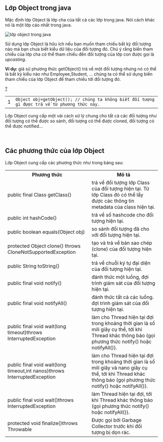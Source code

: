 
<h2 id="goto-h2-1"> Lớp Object trong java </h2>
<p> Mặc định lớp Object là lớp cha của tất cả các lớp trong java. Nói cách khác nó là một lớp cáo nhất trong java. </p>
<img class="alignleft wp-image-10 size-full" src="https://viettuts.vn/images/java/lop-object-trong-java.jpg" alt="lớp object trong java">
<div class="clearer"></div>
<p> Sử dụng lớp Object là hữu ích nếu bạn muốn tham chiếu bất kỳ đối tượng nào mà bạn chưa biết kiểu dữ liệu của đối tượng đó. Chú ý rằng biến tham chiếu của lớp cha có thể tham chiếu đến đối tượng của lớp con được gọi là <em>upcasting</em>. </p>
<p> <strong>Ví dụ:</strong> giả sử phương thức getObject() trả về một đối tượng nhưng nó có thể là bất kỳ kiểu nào như Employee,Student, ... chúng ta có thể sử dụng biến tham chiếu của lớp Object để tham chiếu tới đối tượng đó.</p>
<div class="codeblock">
<div><div id="highlighter_132060" class="syntaxhighlighter  java"><div class="toolbar"><span><a href="#" class="toolbar_item command_help help">?</a></span></div><table border="0" cellpadding="0" cellspacing="0"><tbody><tr><td class="gutter"><div class="line number1 index0 alt2">1</div></td><td class="code"><div class="container"><div class="line number1 index0 alt2"><code class="java plain">Object obj=getObject(); </code><code class="java comments">// chúng ta không biết đối tượng gì được trả về từ phương thức này.</code></div></div></td></tr></tbody></table></div></div>
</div>
<p> Lớp Object cung cấp một vài cách xử lý chung cho tất cả các đối tượng như đối tượng có thể được so sánh, đối tượng có thể được cloned, đối tượng có thể được notified... </p>

<br>
<h2 id="goto-h2-2"> Các phương thức của lớp Object </h2>
<p> Lớp Object cung cấp các phương thức như trong bảng sau: </p>
<table class="alt">
<tbody>
  <tr>
    <th> Phương thức </th>
    <th> Mô tả </th>
  </tr>
  <tr>
    <td> public final Class getClass() </td>
    <td> trả về đối tượng lớp Class của đối tượng hiện tại. Từ lớp Class đó có thể lấy được các thông tin metadata của class hiện tại. </td>
  </tr>
  <tr>
    <td> public int hashCode() </td>
    <td> trả về số hashcode cho đối tượng hiện tại. </td>
  </tr>
  <tr>
    <td> public boolean equals(Object obj) </td>
    <td> so sánh đối tượng đã cho với đối tượng hiện tại. </td>
  </tr>
  <tr>
    <td> protected Object clone() throws CloneNotSupportedException </td>
    <td> tạo và trả về bản sao chép (clone) của đối tượng hiện tại. </td>
  </tr>
  <tr>
    <td> public String toString() </td>
    <td> trả về chuỗi ký tự đại diện của đối tượng hiện tại. </td>
  </tr>
  <tr>
    <td> public final void notify() </td>
    <td> đánh thức một luồng, đợi trình giám sát của đối tượng hiện tại. </td>
  </tr>
  <tr>
    <td> public final void notifyAll() </td>
    <td> đánh thức tất cả các luồng. đợi trình giám sát của đối tượng hiện tại. </td>
  </tr>
  <tr>
    <td> public final void wait(long timeout)throws InterruptedException </td>
    <td> làm cho Thread hiện tại đợi trong khoảng thời gian là số mili giây cụ thể, tới khi Thread khác thông báo (gọi phương thức notify() hoặc notifyAll()). </td>
  </tr>
  <tr>
    <td> public final void wait(long timeout,int nanos)throws InterruptedException </td>
    <td> làm cho Thread hiện tại đợi trong khoảng thời gian là số mili giây và nano giây cụ thể, tới khi Thread khác thông báo (gọi phương thức notify() hoặc notifyAll()). </td>
  </tr>
  <tr>
    <td> public final void wait()throws InterruptedException </td>
    <td> làm Thread hiện tại đợi, tới khi Thread khác thông báo (gọi phương thức notify() hoặc notifyAll()). </td>
  </tr>
  <tr>
    <td> protected void finalize()throws Throwable </td>
    <td> Được gọi bởi Garbage Collector trước khi đối tượng bị dọn rác. </td>
  </tr>
</tbody>
</table>
